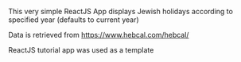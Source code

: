 This very simple ReactJS App displays Jewish holidays according to specified year (defaults to current year)

Data is retrieved from https://www.hebcal.com/hebcal/

ReactJS tutorial app was used as a template